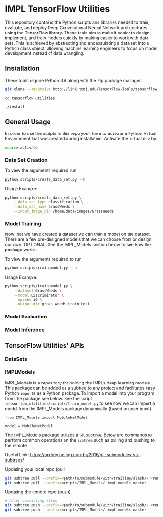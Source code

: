 # IMPL TensorFlow Utilities

This repository contains the Python scripts and libraries needed to train, evaluate, and deploy Deep Convolutional Neural Network architectures using the TensorFlow library. These tools aim to make it easier to design, implement, and train models quickly by making easier to work with data sets. This is achieved by abstracting and encapsulating a data set into a Python class object, allowing machine learning engineers to focus on model development instead of data wrangling.

## Installation

These tools require Python 3.6 along with the Pip package manager.

```bash
git clone --recursive http://link.tcnj.edu/TensorFlow-Tools/tensorflow_utilities.git

cd tensorflow_utilities

./install
```

## General Usage

In order to use the scripts in this repo youll have to activate a Python Virtual Environment that was created during Installation. Activate the virtual env by.

```bash
source activate
```

### Data Set Creation

To view the arguments required run
```bash
python scripts/create_data_set.py --h
```

Usage Example:
```bash
python scripts/create_data_set.py \
	--data_set_type classification \
	--data_set_name GrassWeeds \
	--input_image_dir /home/data/images/GrassWeeds
```

### Model Training

Now that we have created a dataset we can train a model on the dataset. There are a few pre-designed models that we can choose from or design our own. OPTIONAL: See the IMPL_Models section below to see how the package works.

To view the arguments required to run
```bash
python scripts/train_model.py --h
```

Usage Example:
```bash
python scripts/train_model.py \
	--dataset GrassWeeds \
	--model Discriminator \
	--epochs 10 \
	--output_dir grass_weeds_train_test
```

### Model Evaluation

### Model Inference

## TensorFlow Utilities' APIs

### DataSets

### IMPLModels

IMPL_Models is a repository for holding the IMPLs deep learning models. This package can be added as a subtree to any project and facilitates easy Python `import`s as a Python package. To import a model into your program from the package see below. See the script `tensorflow_utilities/scripts/train_model.py` to see how we can import a model from the IMPL_Models package dynamically (based on user input).

```python3
from IMPL_Models import MobileNetModel

model = MobileNetModel
```

The IMPL_Models package utilizes a Git `subtree`. Below are commands to perform common operations on the `subtree` such as pulling and pushing to the remote

Useful Link: https://andrey.nering.com.br/2016/git-submodules-vs-subtrees/

Updating your local repo (pull)

```bash
git subtree pull --prefix=<path/to/submodule/with/trailing/slash/> <remote_tag> <branch>
git subtree pull --prefix=scripts/IMPL_Models/ impl-models master
```

Updating the remote repo (push)

```bash
# After committing files
git subtree push --prefix=<path/to/submodule/with/trailing/slash/> <remote_tag> <branch>
git subtree push --prefix=scripts/IMPL_Models/ impl-models master
```